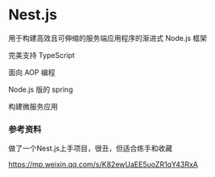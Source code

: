 # Nest.js





用于构建高效且可伸缩的服务端应用程序的渐进式 Node.js 框架

完美支持 TypeScript

面向 AOP 编程

Node.js 版的 spring

构建微服务应用





### 参考资料

做了一个Nest.js上手项目，很丑，但适合练手和收藏

https://mp.weixin.qq.com/s/K82ewUaEE5uoZR1qY43RxA

